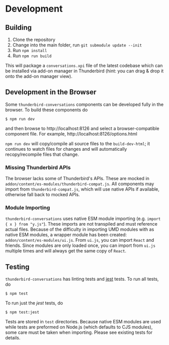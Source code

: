 Development
===========

Building
--------

1. Clone the repository
2. Change into the main folder, run `git submodule update --init`
3. Run `npm install`
4. Run `npm run build`

This will package a `conversations.xpi` file of the latest codebase which can be installed via add-on manager in Thunderbird (hint: you can drag & drop it onto the add-on manager view).

Development in the Browser
--------------------------

Some `thunderbird-conversations` components can be developed fully in the browser. To build these components do

```
$ npm run dev
```

and then browse to http://localhost:8126 and select a browser-compatible
component file. For example, http://localhost:8126/options.html  

`npm run dev` will copy/compile all source files to the `build-dev-html`;
it continues to watch files for changes and will automatically recopy/recompile
files that change.

### Missing Thunderbird APIs

The browser lacks some of Thunderbird's APIs. These are mocked in 
`addon/content/es-modules/thunderbird-compat.js`. All components may import
from `thunderbird-compat.js`, which will use native APIs if available, otherwise
fall back to mocked APIs.

### Module Importing

`thunderbird-conversations` uses native ESM module importing (e.g. `import { x } from "y.js"`).
These imports are not transpiled and must reference actual files. Because of the difficulty
in importing UMD modules with as native ESM modules, a wrapper module has been created:
`addon/content/es-modules/ui.js`. From `ui.js`, you can import `React` and friends. Since
modules are only loaded once, you can import from `ui.js` multiple times and will always get
the same copy of `React`.

Testing
-------

`thunderbird-conversations` has linting tests and [jest](https://jestjs.io) tests. To run all tests, do 

```
$ npm test
```

To run just the *jest* tests, do

```
$ npm test:jest
```

Tests are stored in `test` directories. Because native ESM modules are used while
tests are preformed on Node.js (which defaults to CJS modules), some care must be
taken when importing. Please see existing tests for details.
